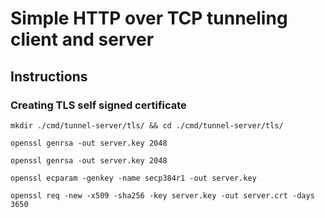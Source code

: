 # Simple HTTP over TCP tunneling client and server

## Instructions

### Creating TLS  self signed certificate
`mkdir ./cmd/tunnel-server/tls/ && cd ./cmd/tunnel-server/tls/`

`openssl genrsa -out server.key 2048`

`openssl genrsa -out server.key 2048`

`openssl ecparam -genkey -name secp384r1 -out server.key`

`openssl req -new -x509 -sha256 -key server.key -out server.crt -days 3650`
 

